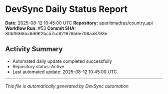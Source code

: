 # DevSync Daily Status Report

**Date:** 2025-08-12 10:45:00 UTC
**Repository:** apariitmadras/country_api
**Workflow Run:** #53
**Commit SHA:** 80bf9366cd669f2bc57cc821976b6e708aa8793e

## Activity Summary
- Automated daily update completed successfully
- Repository status: Active
- Last automated update: 2025-08-12 10:45:00 UTC

---
*This file is automatically generated by DevSync automation*
